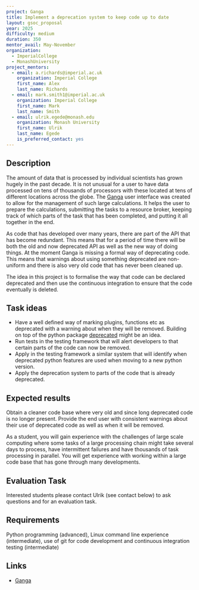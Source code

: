 ```yaml
---
project: Ganga
title: Implement a deprecation system to keep code up to date
layout: gsoc_proposal
year: 2025
difficulty: medium
duration: 350
mentor_avail: May-November
organization:
  - ImperialCollege
  - MonashUniversity
project_mentors:
  - email: a.richards@imperial.ac.uk
    organization: Imperial College
    first_name: Alex
    last_name: Richards
  - email: mark.smith1@imperial.ac.uk
    organization: Imperial College
    first_name: Mark
    last_name: Smith
  - email: ulrik.egede@monash.edu
    organization: Monash University
    first_name: Ulrik
    last_name: Egede
    is_preferred_contact: yes
---
```


## Description
The amount of data that is processed by individual scientists has grown hugely in the past decade. It is not unusual for a user to have data processed on tens of thousands of processors with these located at tens of different locations across the globe. The [Ganga](https://github.com/ganga-devs/ganga) user interface was created to allow for the management of such large calculations. It helps the user to prepare the calculations, submitting the tasks to a resource broker, keeping track of which parts of the task that has been completed, and putting it all together in the end.

As code that has developed over many years, there are part of the API that has become redundant. This means that for a period of time there will be both the old and now deprecated API as well as the new way of doing things. At the moment Ganga is missing a formal way of deprecating code. This means that warnings about using something deprecated are non-uniform and there is also very old code that has never been cleaned up.

The idea in this project is to formalise the way that code can be declared deprecated and then use the continuous integration to ensure that the code eventually is deleted. 

## Task ideas
 * Have a well defined way of marking plugins, functions etc as deprecated with a warning about when they will be removed. Building on top
 of the python package [deprecated](https://pypi.org/project/Deprecated/) might be an idea.
 * Run tests in the testing framework that will alert developers to that certain parts of the code can now be removed.
 * Apply in the testing framework a similar system that will identify when deprecated python features are used when moving to a new python version.
 * Apply the deprecation system to parts of the code that is already deprecated.

## Expected results
Obtain a cleaner code base where very old and since long deprecated code is no longer present. Provide the end user with consistent warnings about their use of deprecated code as well as when it will be removed.

As a student, you will gain experience with the challenges of large scale computing where some tasks of a large processing chain might take several days to process, have intermittent failures and have thousands of task processing in parallel. You will get experience with working within a large code base that has gone through many developments.

## Evaluation Task
Interested students please contact Ulrik (see contact below) to ask questions and for an evaluation task.

## Requirements
Python programming (advanced), Linux command line experience (intermediate), use of git for code development and continuous integration testing (intermediate)
## Links
  * [Ganga](https://github.com/ganga-devs/ganga)
